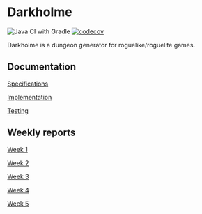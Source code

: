 # Darkholme

![Java CI with Gradle](https://github.com/Eelinki/Darkholme-tiralabra2021/workflows/Java%20CI%20with%20Gradle/badge.svg)
[![codecov](https://codecov.io/gh/Eelinki/Darkholme-tiralabra2021/branch/main/graph/badge.svg?token=FHRHUZ1Q0F)](https://codecov.io/gh/Eelinki/Darkholme-tiralabra2021)

Darkholme is a dungeon generator for roguelike/roguelite games.


## Documentation

[Specifications](https://github.com/Eelinki/Darkholme-tiralabra2021/blob/main/documentation/specifications.md)

[Implementation](https://github.com/Eelinki/Darkholme-tiralabra2021/blob/main/documentation/implementation.md)

[Testing](https://github.com/Eelinki/Darkholme-tiralabra2021/blob/main/documentation/testing.md)


## Weekly reports

[Week 1](https://github.com/Eelinki/Darkholme-tiralabra2021/blob/main/documentation/weekly_reports/week1.md)

[Week 2](https://github.com/Eelinki/Darkholme-tiralabra2021/blob/main/documentation/weekly_reports/week2.md)

[Week 3](https://github.com/Eelinki/Darkholme-tiralabra2021/blob/main/documentation/weekly_reports/week3.md)

[Week 4](https://github.com/Eelinki/Darkholme-tiralabra2021/blob/main/documentation/weekly_reports/week4.md)

[Week 5](https://github.com/Eelinki/Darkholme-tiralabra2021/blob/main/documentation/weekly_reports/week5.md)
